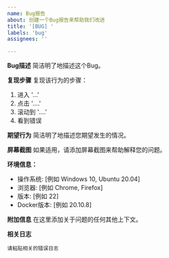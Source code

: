 ```yaml
---
name: Bug报告
about: 创建一个Bug报告来帮助我们改进
title: '[BUG] '
labels: 'bug'
assignees: ''

---
```


**Bug描述**
简洁明了地描述这个Bug。

**复现步骤**
复现该行为的步骤：
1. 进入 '...'
2. 点击 '....'
3. 滚动到 '....'
4. 看到错误

**期望行为**
简洁明了地描述您期望发生的情况。

**屏幕截图**
如果适用，请添加屏幕截图来帮助解释您的问题。

**环境信息：**
 - 操作系统: [例如 Windows 10, Ubuntu 20.04]
 - 浏览器: [例如 Chrome, Firefox]
 - 版本: [例如 22]
 - Docker版本: [例如 20.10.8]

**附加信息**
在这里添加关于问题的任何其他上下文。

**相关日志**
```
请粘贴相关的错误日志
```